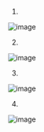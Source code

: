 1.
![image](https://github.com/karan-panda/ACM-Debug-the-Code-2023/assets/108183567/dad4d0b9-b34f-46ca-b644-bdb03697d7ce)

2.
![image](https://github.com/karan-panda/ACM-Debug-the-Code-2023/assets/108183567/e182cde6-cbd1-43d4-bc99-b4f1438d728e)

3.
![image](https://github.com/karan-panda/ACM-Debug-the-Code-2023/assets/108183567/c39ae8c7-7bdd-47ba-ab6f-3be7b1daccf3)

4. 
![image](https://github.com/karan-panda/ACM-Debug-the-Code-2023/assets/108183567/edf88234-fd92-48ea-bce7-136927bbcad4)
